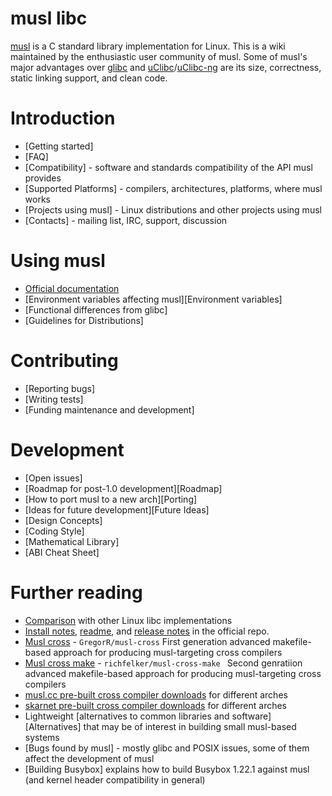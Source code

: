 # musl libc

[musl] is a C standard library implementation for Linux. This is a wiki
maintained by the enthusiastic user community of musl. Some of musl's major
advantages over [glibc] and [uClibc]/[uClibc-ng] are its size, correctness,
static linking support, and clean code.

# Introduction

- [Getting started]
- [FAQ]
- [Compatibility] - software and standards compatibility of the API musl
  provides
- [Supported Platforms] - compilers, architectures, platforms, where musl works
- [Projects using musl] - Linux distributions and other projects using musl
- [Contacts] - mailing list, IRC, support, discussion

# Using musl

- [Official documentation]
- [Environment variables affecting musl][Environment variables]
- [Functional differences from glibc]
- [Guidelines for Distributions]

# Contributing

- [Reporting bugs]
- [Writing tests]
- [Funding maintenance and development]

# Development

- [Open issues]
- [Roadmap for post-1.0 development][Roadmap]
- [How to port musl to a new arch][Porting]
- [Ideas for future development][Future Ideas]
- [Design Concepts]
- [Coding Style]
- [Mathematical Library]
- [ABI Cheat Sheet]

# Further reading

- [Comparison] with other Linux libc implementations
- [Install notes], [readme], and [release notes] in the official repo.
- [Musl cross][musl-cross] - `GregorR/musl-cross` First generation advanced makefile-based approach for producing musl-targeting cross compilers
- [Musl cross make][musl-cross-make] - `richfelker/musl-cross-make ` Second genratiion advanced makefile-based approach for producing musl-targeting cross compilers
- [musl.cc pre-built cross compiler downloads][musl-cc-pre-built-cross] for different arches
- [skarnet pre-built cross compiler downloads][skarnet-pre-built-cross] for different arches
- Lightweight [alternatives to common libraries and software][Alternatives]
  that may be of interest in building small musl-based systems
- [Bugs found by musl] - mostly glibc and POSIX issues, some of them affect the
  development of musl
- [Building Busybox] explains how to build Busybox 1.22.1 against musl (and
  kernel header compatibility in general)

[musl]: https://www.musl-libc.org/
[glibc]: https://www.gnu.org/software/libc/
[uClibc]: http://www.uclibc.org/
[uClibc-ng]: http://uclibc-ng.org/
[Official documentation]: https://www.musl-libc.org/manual.html
[Comparison]: https://www.etalabs.net/compare_libcs.html
[Install notes]: https://git.musl-libc.org/cgit/musl/tree/INSTALL
[README]: https://git.musl-libc.org/cgit/musl/tree/README
[release notes]: https://git.musl-libc.org/cgit/musl/tree/WHATSNEW
[musl-cross]: https://github.com/GregorR/musl-cross
[musl-cross-make]: https://github.com/richfelker/musl-cross-make
[musl-cc-pre-built-cross]: https://musl.cc
[skarnet-pre-built-cross]: https://skarnet.org/toolchains/


